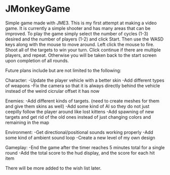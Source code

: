 JMonkeyGame
===========

Simple game made with JME3. This is my first attempt at making a video game. It is currently a simple shooter and has many areas that can be improved. To play the game simply select the number of cycles (1-3) desired and the number of players (1-2) and click Start. Then use the WASD keys along with the mouse to move around. Left click the mouse to fire. Shoot all of the targets to win your turn. Click continue if there are multiple players, and repeat. Otherwise you will be taken back to the start screen upon completion of all rounds.

Future plans include but are not limited to the following:

Character:
-Update the player vehicle with a better skin
-Add different types of weapons
-Fix the camera so that it is always directly behind the vehicle instead of the weird cicrular offset it has now

Enemies:
-Add different kinds of targets. (need to create meshes for them and give them skins as well)
-Add some kind of AI so they do not just ceepilly follow the player around like lost kittens
-Add spawning of new targets and get rid of the old ones instead of just changing colors and remaining in the map

Environment:
-Get directional/positional sounds working properly
-Add some kind of ambient sound loop
-Create a new level of my own design

Gameplay:
-End the game after the timer reaches 5 minutes total for a single round
-Add the total score to the hud display, and the score for each hit item

There will be more added to the wish list later.
